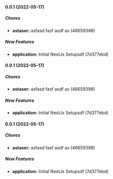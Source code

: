 #### 0.0.1 (2022-05-17)

##### Chores

* **astaser:**  asfasd fasf asdf as (46659398)

##### New Features

* **application:**  Initial NestJs Setupsdf (7d377ebd)

#### 0.0.1 (2022-05-17)

##### Chores

* **astaser:**  asfasd fasf asdf as (46659398)

##### New Features

* **application:**  Initial NestJs Setupsdf (7d377ebd)

#### 0.0.1 (2022-05-17)

##### Chores

* **astaser:**  asfasd fasf asdf as (46659398)

##### New Features

* **application:**  Initial NestJs Setupsdf (7d377ebd)

